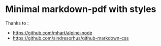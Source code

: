# Minimal markdown-pdf with styles

Thanks to :
- https://github.com/mhart/alpine-node
- https://github.com/sindresorhus/github-markdown-css
